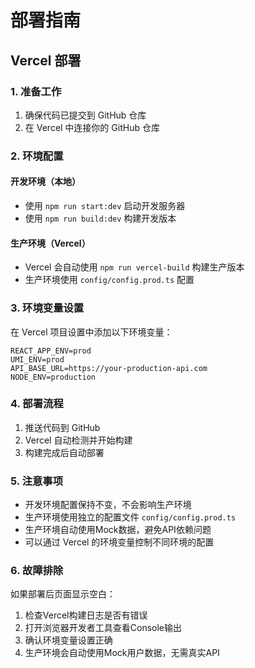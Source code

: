 # 部署指南

## Vercel 部署

### 1. 准备工作

1. 确保代码已提交到 GitHub 仓库
2. 在 Vercel 中连接你的 GitHub 仓库

### 2. 环境配置

#### 开发环境（本地）
- 使用 `npm run start:dev` 启动开发服务器
- 使用 `npm run build:dev` 构建开发版本

#### 生产环境（Vercel）
- Vercel 会自动使用 `npm run vercel-build` 构建生产版本
- 生产环境使用 `config/config.prod.ts` 配置

### 3. 环境变量设置

在 Vercel 项目设置中添加以下环境变量：

```
REACT_APP_ENV=prod
UMI_ENV=prod
API_BASE_URL=https://your-production-api.com
NODE_ENV=production
```

### 4. 部署流程

1. 推送代码到 GitHub
2. Vercel 自动检测并开始构建
3. 构建完成后自动部署

### 5. 注意事项

- 开发环境配置保持不变，不会影响生产环境
- 生产环境使用独立的配置文件 `config/config.prod.ts`
- 生产环境自动使用Mock数据，避免API依赖问题
- 可以通过 Vercel 的环境变量控制不同环境的配置

### 6. 故障排除

如果部署后页面显示空白：
1. 检查Vercel构建日志是否有错误
2. 打开浏览器开发者工具查看Console输出
3. 确认环境变量设置正确
4. 生产环境会自动使用Mock用户数据，无需真实API
